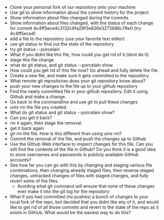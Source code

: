 - Clone your personal fork of our repository onto your machine
- Use git to show information about the commit history for the project
- Show information about files changed during the commits
- Show information about files changed, with the status of each change for
commit 4c4ff5ece4c3132c6fa29f3e826e3272686c78e0 (try 4c4ff5ece4)
- add a file to the repository (use your favorite text editor)
- use git status to find out the state of the repository
- try git status --porcelain
- What if you didnt like this file, how could you get rid of it (dont do it)
- stage this file change
- what do git status, and git status --porcelain show
- How could you get rid of this file now? Go ahead and fully delete the file.
- Create a new file, and make sure it gets committed to the repository
- What remote git repositories does your git repository know about?
- push your new changes to the file up to your github repository
- Find the newly committed file in your github repository.  Edit it using
Github and make a change.
- Go back to the commandline and use git to pull these changes
- unix rm the file you created.
- What do git status and git status --porcelain show?
- Can you get it back?
- rm it again, then stage the removal.
- get it back again
- git rm the file.  How is this different than using unix rm?
- Commit the removal of the file, and push the changes up to Github
- Use the Github Web interface to inspect changes for this file.  Can you
still find the contents of the file in Github?  Do you think it is a
good idea to store usernames and passwords in publicly available GitHub accounts?
- See how far you can go with this by changing and staging various file combinations, then changing already staged files, then reverse staged changes, untracked changes of files with staged changes, and fully revert some of the files.
   - Avoiding what git command will ensure that none of these changes ever
   make it into the git log for the repository
- What if you had committed (no pushes) a bunch of changes to your local fork of the repo, but decided that you didnt like any of it, and would like to get rid of all those commits and revert to the state of the repo as it exists in GitHub.  What would be the easiest way to do this?
